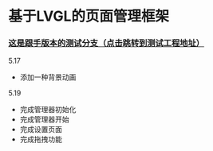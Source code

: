 # 基于LVGL的页面管理框架

### [这是跟手版本的测试分支（点击跳转到测试工程地址）](https://github.com/WiseMCU/lv_codeblocks_win8.3/tree/PageManager_CodeBloacksWin8.3)

5.17

- 添加一种背景动画

5.19

- 完成管理器初始化
- 完成管理器开始
- 完成设置页面
- 完成拖拽功能